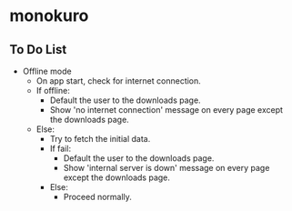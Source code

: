 # monokuro

## To Do List

- Offline mode
  - On app start, check for internet connection.
  - If offline:
    - Default the user to the downloads page.
    - Show 'no internet connection' message on every page except the downloads page.
  - Else:
    - Try to fetch the initial data.
    - If fail:
      - Default the user to the downloads page.
      - Show 'internal server is down' message on every page except the downloads page.
    - Else:
      - Proceed normally.
